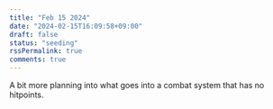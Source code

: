 ```yaml
---
title: "Feb 15 2024"
date: "2024-02-15T16:09:58+09:00"
draft: false
status: "seeding"
rssPermalink: true
comments: true
---
```


A bit more planning into what goes into a combat system that has no hitpoints.